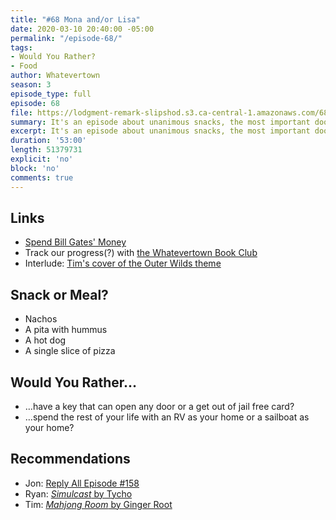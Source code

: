 ```yaml
---
title: "#68 Mona and/or Lisa"
date: 2020-03-10 20:40:00 -05:00
permalink: "/episode-68/"
tags:
- Would You Rather?
- Food
author: Whatevertown
season: 3
episode_type: full
episode: 68
file: https://lodgment-remark-slipshod.s3.ca-central-1.amazonaws.com/68.mp3
summary: It's an episode about unanimous snacks, the most important doors, and whatever.
excerpt: It's an episode about unanimous snacks, the most important doors, and whatever.
duration: '53:00'
length: 51379731
explicit: 'no'
block: 'no'
comments: true
---
```


## Links
- [Spend Bill Gates' Money](https://neal.fun/spend/)
- Track our progress(?) with [the Whatevertown Book Club](https://whatevertown.com/book-club/)
- Interlude: [Tim's cover of the Outer Wilds theme](https://soundcloud.com/user-498922506/outer-wilds)

## Snack or Meal?
- Nachos
- A pita with hummus
- A hot dog
- A single slice of pizza

## Would You Rather…
- …have a key that can open any door or a get out of jail free card?
- …spend the rest of your life with an RV as your home or a sailboat as your home?

## Recommendations
- Jon: [Reply All Episode #158](https://gimletmedia.com/shows/reply-all/o2h8bx)
- Ryan: [*Simulcast* by Tycho](https://open.spotify.com/album/3uqx22ScaYQujWq2lBvXuQ?si=Y8_kiFU8TnmmK3XH8CT4uA)
- Tim:  [*Mahjong Room* by Ginger Root](https://open.spotify.com/album/6lxoqlw3Kh9s9kyl4UwAzs?si=E_5RCLALTmGwMqhKN5z0lw)

